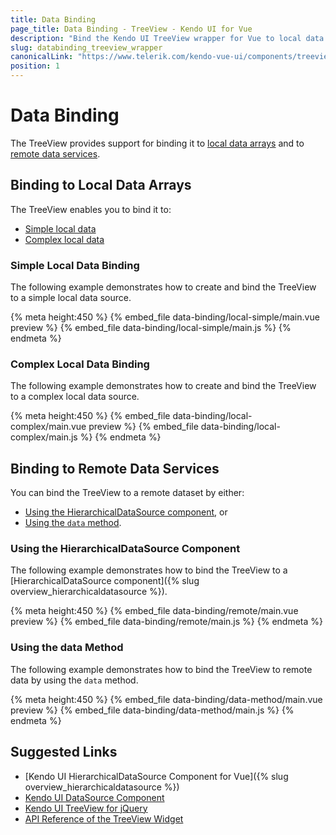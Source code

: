 ```yaml
---
title: Data Binding
page_title: Data Binding - TreeView - Kendo UI for Vue
description: "Bind the Kendo UI TreeView wrapper for Vue to local data arrays or remote data services."
slug: databinding_treeview_wrapper
canonicalLink: "https://www.telerik.com/kendo-vue-ui/components/treeview/data-binding/"
position: 1
---
```


<div><WrapperBanner link="/kendo-vue-ui/components/treeview/data-binding/"></WrapperBanner></div>    

# Data Binding

The TreeView provides support for binding it to [local data arrays](#toc-binding-to-local-data-arrays) and to [remote data services](#toc-binding-to-remote-data-services).

## Binding to Local Data Arrays

The TreeView enables you to bind it to:
* [Simple local data](#toc-simple-local-data-binding)
* [Complex local data](#toc-complex-local-data-binding)

### Simple Local Data Binding

The following example demonstrates how to create and bind the TreeView to a simple local data source.

{% meta height:450 %}
{% embed_file data-binding/local-simple/main.vue preview %}
{% embed_file data-binding/local-simple/main.js %}
{% endmeta %}

### Complex Local Data Binding

The following example demonstrates how to create and bind the TreeView to a complex local data source.

{% meta height:450 %}
{% embed_file data-binding/local-complex/main.vue preview %}
{% embed_file data-binding/local-complex/main.js %}
{% endmeta %}

## Binding to Remote Data Services

You can bind the TreeView to a remote dataset by either:
* [Using the HierarchicalDataSource component](#toc-using-the-hierarchicaldatasource-component), or
* [Using the `data` method](#toc-using-the-data-method).

### Using the HierarchicalDataSource Component

The following example demonstrates how to bind the TreeView to a [HierarchicalDataSource component]({% slug overview_hierarchicaldatasource %}).

{% meta height:450 %}
{% embed_file data-binding/remote/main.vue preview %}
{% embed_file data-binding/remote/main.js %}
{% endmeta %}


### Using the data Method

The following example demonstrates how to bind the TreeView to remote data by using the `data` method.

{% meta height:450 %}
{% embed_file data-binding/data-method/main.vue preview %}
{% embed_file data-binding/data-method/main.js %}
{% endmeta %}

## Suggested Links

* [Kendo UI HierarchicalDataSource Component for Vue]({% slug overview_hierarchicaldatasource %})
* [Kendo UI DataSource Component](https://docs.telerik.com/kendo-ui/api/javascript/data/datasource)
* [Kendo UI TreeView for jQuery](https://docs.telerik.com/kendo-ui/controls/navigation/treeview/overview)
* [API Reference of the TreeView Widget](https://docs.telerik.com/kendo-ui/api/javascript/ui/treeview)
